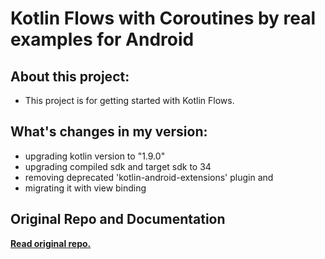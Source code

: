 
# Kotlin Flows with Coroutines by real examples for Android

## About this project:

* This project is for getting started with Kotlin Flows.

## What's changes in my version:
* upgrading kotlin version to "1.9.0"
* upgrading compiled sdk and target sdk to 34
* removing deprecated 'kotlin-android-extensions' plugin and
* migrating it with view binding


## Original Repo and Documentation

[**Read original repo.**](https://github.com/amitshekhariitbhu/Learn-Kotlin-Flow)
